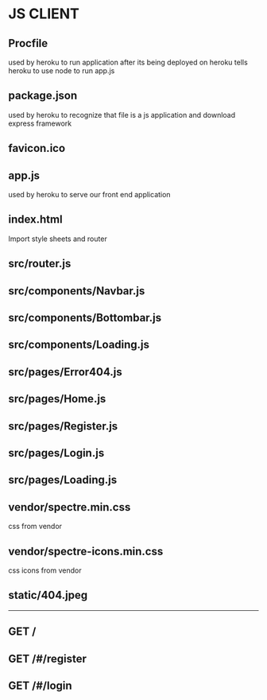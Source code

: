 # JS CLIENT
## Procfile
used by heroku to run application after its being deployed on heroku
tells heroku to use node to run
app.js
## package.json
used by heroku to recognize that file is a js application and download express framework

## favicon.ico


## app.js
used by heroku to serve our front end application

## index.html
Import style sheets and router

## src/router.js

## src/components/Navbar.js

## src/components/Bottombar.js

## src/components/Loading.js

## src/pages/Error404.js

## src/pages/Home.js

## src/pages/Register.js

## src/pages/Login.js

## src/pages/Loading.js

## vendor/spectre.min.css
css from vendor
## vendor/spectre-icons.min.css
css icons from vendor
## static/404.jpeg

---

## GET /

## GET /#/register

## GET /#/login

